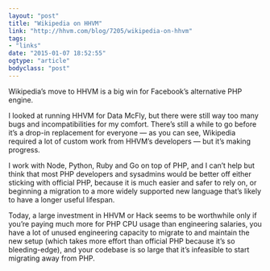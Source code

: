 ```yaml
---
layout: "post"
title: "Wikipedia on HHVM"
link: "http://hhvm.com/blog/7205/wikipedia-on-hhvm"
tags: 
- "links"
date: "2015-01-07 18:52:55"
ogtype: "article"
bodyclass: "post"
---
```


Wikipedia’s move to HHVM is a big win for Facebook’s alternative PHP engine.

I looked at running HHVM for Data McFly, but there were still way too many bugs and incompatibilities for my comfort. There’s still a while to go before it’s a drop-in replacement for everyone — as you can see, Wikipedia required a lot of custom work from HHVM’s developers — but it’s making progress.

I work with Node, Python, Ruby and Go on top of PHP, and I can’t help but think that most PHP developers and sysadmins would be better off either sticking with official PHP, because it is much easier and safer to rely on, or beginning a migration to a more widely supported new language that’s likely to have a longer useful lifespan.

Today, a large investment in HHVM or Hack seems to be worthwhile only if you’re paying much more for PHP CPU usage than engineering salaries, you have a lot of unused engineering capacity to migrate to and maintain the new setup (which takes more effort than official PHP because it’s so bleeding-edge), and your codebase is so large that it’s infeasible to start migrating away from PHP.